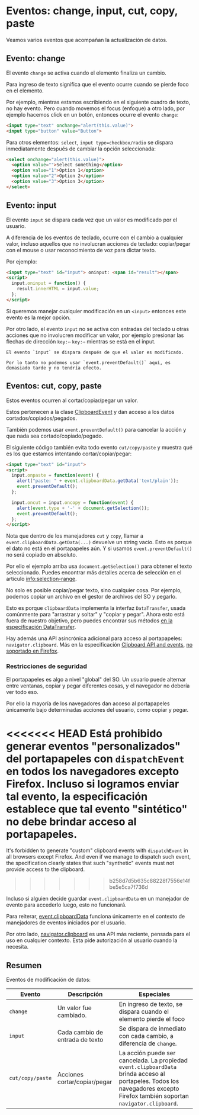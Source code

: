 # Eventos: change, input, cut, copy, paste

Veamos varios eventos que acompañan la actualización de datos.

## Evento: change

El evento `change` se activa cuando el elemento finaliza un cambio.

Para ingreso de texto significa que el evento ocurre cuando se pierde foco en el elemento.

Por ejemplo, mientras estamos escribiendo en el siguiente cuadro de texto, no hay evento. Pero cuando movemos el focus (enfoque) a otro lado, por ejemplo hacemos click en un botón, entonces ocurre el evento `change`:

```html autorun height=40 run
<input type="text" onchange="alert(this.value)">
<input type="button" value="Button">
```

Para otros elementos: `select`, `input type=checkbox/radio` se dispara inmediatamente después de cambiar la opción seleccionada:

```html autorun height=40 run
<select onchange="alert(this.value)">
  <option value="">Select something</option>
  <option value="1">Option 1</option>
  <option value="2">Option 2</option>
  <option value="3">Option 3</option>
</select>
```


## Evento: input

El evento `input` se dispara cada vez que un valor es modificado por el usuario.

A diferencia de los eventos de teclado, ocurre con el cambio a cualquier valor, incluso aquellos que no involucran acciones de teclado: copiar/pegar con el mouse o usar reconocimiento de voz para dictar texto.

Por ejemplo:

```html autorun height=40 run
<input type="text" id="input"> oninput: <span id="result"></span>
<script>
  input.oninput = function() {
    result.innerHTML = input.value;
  };
</script>
```

Si queremos manejar cualquier modificación en un `<input>` entonces este evento es la mejor opción.

Por otro lado, el evento `input` no se activa con entradas del teclado u otras acciones que no involucren modificar un valor, por ejemplo presionar las flechas de dirección `key:⇦` `key:⇨` mientras se está en el input.

```smart header="No podemos prevenir nada en oninput"
El evento `input` se dispara después de que el valor es modificado.

Por lo tanto no podemos usar `event.preventDefault()` aquí, es demasiado tarde y no tendría efecto.
```

## Eventos: cut, copy, paste

Estos eventos ocurren al cortar/copiar/pegar un valor.

Estos pertenecen a la clase [ClipboardEvent](https://www.w3.org/TR/clipboard-apis/#clipboard-event-interfaces) y dan acceso a los datos cortados/copiados/pegados.

También podemos usar `event.preventDefault()` para cancelar la acción y que nada sea cortado/copiado/pegado.

El siguiente código también evita todo evento `cut/copy/paste` y muestra qué es los que estamos intentando cortar/copiar/pegar:

```html autorun height=40 run
<input type="text" id="input">
<script>
  input.onpaste = function(event) {
    alert("paste: " + event.clipboardData.getData('text/plain'));
    event.preventDefault();
  };

  input.oncut = input.oncopy = function(event) {
    alert(event.type + '-' + document.getSelection());
    event.preventDefault();
  };
</script>
```

Nota que dentro de los manejadores `cut` y `copy`, llamar a `event.clipboardData.getData(...)` devuelve  un string vacío. Esto es porque el dato no está en el portapapeles aún. Y si usamos `event.preventDefault()` no será copiado en absoluto.

Por ello el ejemplo arriba usa `document.getSelection()` para obtener el texto seleccionado. Puedes encontrar más detalles acerca de selección en el artículo <info:selection-range>.

No solo es posible copiar/pegar texto, sino cualquier cosa. Por ejemplo, podemos copiar un archivo en el gestor de archivos del SO y pegarlo.

Esto es porque `clipboardData` implementa la interfaz `DataTransfer`, usada comúnmente para "arrastrar y soltar" y "copiar y pegar". Ahora esto está fuera de nuestro objetivo, pero puedes encontrar sus métodos [en la especificación DataTransfer](https://html.spec.whatwg.org/multipage/dnd.html#the-datatransfer-interface).

Hay además una API asincrónica adicional para acceso al portapapeles: `navigator.clipboard`. Más en la especificación [Clipboard API and events](https://www.w3.org/TR/clipboard-apis/), [no soportado en Firefox](https://caniuse.com/async-clipboard).

### Restricciones de seguridad

El portapapeles es algo a nivel "global" del SO. Un usuario puede alternar entre ventanas, copiar y pegar diferentes cosas, y el navegador no debería ver todo eso.

Por ello la mayoría de los navegadores dan acceso al portapapeles únicamente bajo determinadas acciones del usuario, como copiar y pegar.

<<<<<<< HEAD
Está prohibido generar eventos "personalizados" del portapapeles con `dispatchEvent` en todos los navegadores excepto Firefox. Incluso si logramos enviar tal evento, la especificación establece que tal evento "sintético" no debe brindar acceso al portapapeles.
=======
It's forbidden to generate "custom" clipboard events with `dispatchEvent` in all browsers except Firefox. And even if we manage to dispatch such event, the specification clearly states that such "synthetic" events must not provide access to the clipboard.
>>>>>>> b258d7d5b635c88228f7556e14fbe5e5ca7f736d

Incluso si alguien decide guardar `event.clipboardData` en un manejador de evento para accederlo luego, esto no funcionará.

Para reiterar, [event.clipboardData](https://www.w3.org/TR/clipboard-apis/#clipboardevent-clipboarddata) funciona únicamente en el contexto de manejadores de eventos iniciados por el usuario.

Por otro lado, [navigator.clipboard](https://www.w3.org/TR/clipboard-apis/#h-navigator-clipboard) es una API más reciente, pensada para el uso en cualquier contexto. Esta pide autorización al usuario cuando la necesita.

## Resumen

Eventos de modificación de datos:

| Evento | Descripción | Especiales |
|---------|----------|-------------|
| `change`| Un valor fue cambiado. | En ingreso de texto, se dispara cuando el elemento pierde el foco |
| `input` | Cada cambio de entrada de texto | Se dispara de inmediato con cada cambio, a diferencia de `change`. |
| `cut/copy/paste` | Acciones cortar/copiar/pegar | La acción puede ser cancelada. La propiedad `event.clipboardData` brinda acceso al portapeles. Todos los navegadores excepto Firefox también soportan `navigator.clipboard`. |
